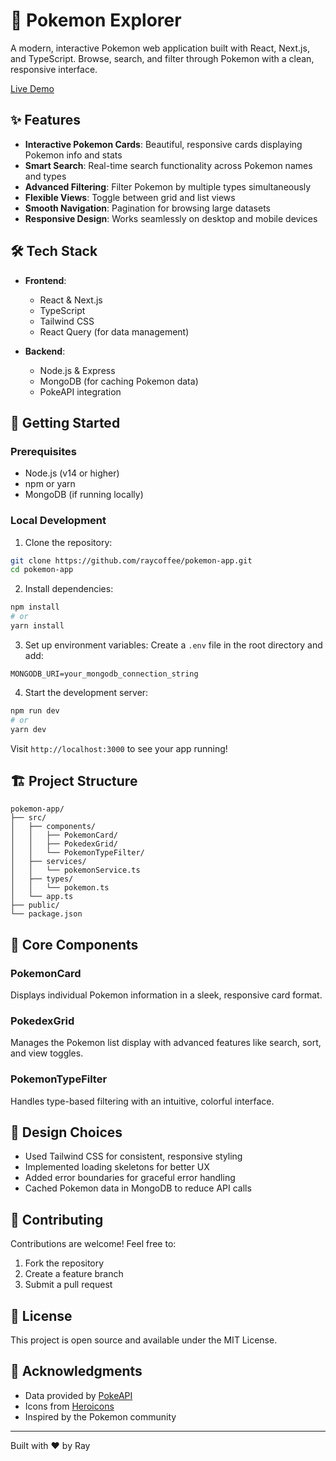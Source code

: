# 🌟 Pokemon Explorer

A modern, interactive Pokemon web application built with React, Next.js, and TypeScript. Browse, search, and filter through Pokemon with a clean, responsive interface.

[Live Demo](https://raypivot.site)

## ✨ Features

- **Interactive Pokemon Cards**: Beautiful, responsive cards displaying Pokemon info and stats
- **Smart Search**: Real-time search functionality across Pokemon names and types
- **Advanced Filtering**: Filter Pokemon by multiple types simultaneously
- **Flexible Views**: Toggle between grid and list views
- **Smooth Navigation**: Pagination for browsing large datasets
- **Responsive Design**: Works seamlessly on desktop and mobile devices

## 🛠️ Tech Stack

- **Frontend**:
  - React & Next.js
  - TypeScript
  - Tailwind CSS
  - React Query (for data management)

- **Backend**:
  - Node.js & Express
  - MongoDB (for caching Pokemon data)
  - PokeAPI integration

## 🚀 Getting Started

### Prerequisites

- Node.js (v14 or higher)
- npm or yarn
- MongoDB (if running locally)

### Local Development

1. Clone the repository:
```bash
git clone https://github.com/raycoffee/pokemon-app.git
cd pokemon-app
```

2. Install dependencies:
```bash
npm install
# or
yarn install
```

3. Set up environment variables:
Create a `.env` file in the root directory and add:
```
MONGODB_URI=your_mongodb_connection_string
```

4. Start the development server:
```bash
npm run dev
# or
yarn dev
```

Visit `http://localhost:3000` to see your app running!

## 🏗️ Project Structure

```
pokemon-app/
├── src/
│   ├── components/
│   │   ├── PokemonCard/
│   │   ├── PokedexGrid/
│   │   └── PokemonTypeFilter/
│   ├── services/
│   │   └── pokemonService.ts
│   ├── types/
│   │   └── pokemon.ts
│   └── app.ts
├── public/
└── package.json
```

## 🌈 Core Components

### PokemonCard
Displays individual Pokemon information in a sleek, responsive card format.

### PokedexGrid
Manages the Pokemon list display with advanced features like search, sort, and view toggles.

### PokemonTypeFilter
Handles type-based filtering with an intuitive, colorful interface.

## 🎨 Design Choices

- Used Tailwind CSS for consistent, responsive styling
- Implemented loading skeletons for better UX
- Added error boundaries for graceful error handling
- Cached Pokemon data in MongoDB to reduce API calls

## 🤝 Contributing

Contributions are welcome! Feel free to:
1. Fork the repository
2. Create a feature branch
3. Submit a pull request

## 📝 License

This project is open source and available under the MIT License.

## 🙏 Acknowledgments

- Data provided by [PokeAPI](https://pokeapi.co/)
- Icons from [Heroicons](https://heroicons.com/)
- Inspired by the Pokemon community

---

Built with ❤️ by Ray